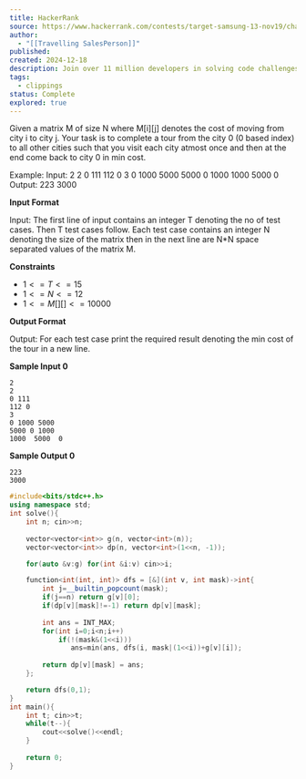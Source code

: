 ```yaml
---
title: HackerRank
source: https://www.hackerrank.com/contests/target-samsung-13-nov19/challenges/travelling-salesman-4/problem
author:
  - "[[Travelling SalesPerson]]"
published: 
created: 2024-12-18
description: Join over 11 million developers in solving code challenges on HackerRank, one of the best ways to prepare for programming interviews.
tags:
  - clippings
status: Complete
explored: true
---
```

Given a matrix M of size N where M[i][j] denotes the cost of moving from city i to city j. Your task is to complete a tour from the city 0 (0 based index) to all other cities such that you visit each city atmost once and then at the end come back to city 0 in min cost.

Example: Input: 2 2 0 111 112 0 3 0 1000 5000 5000 0 1000 1000 5000 0 Output: 223 3000

**Input Format**

Input: The first line of input contains an integer T denoting the no of test cases. Then T test cases follow. Each test case contains an integer N denoting the size of the matrix then in the next line are N*N space separated values of the matrix M.

**Constraints**
- $1<=T<=15$ 
- $1<=N<=12$ 
- $1<=M[][]<=10000$

**Output Format**

Output: For each test case print the required result denoting the min cost of the tour in a new line.

**Sample Input 0**

```
2
2
0 111
112 0
3
0 1000 5000
5000 0 1000
1000  5000  0
```

**Sample Output 0**

```
223
3000
```

```cpp
#include<bits/stdc++.h>
using namespace std;
int solve(){
    int n; cin>>n;
    
    vector<vector<int>> g(n, vector<int>(n));
    vector<vector<int>> dp(n, vector<int>(1<<n, -1));

    for(auto &v:g) for(int &i:v) cin>>i;

    function<int(int, int)> dfs = [&](int v, int mask)->int{
        int j=__builtin_popcount(mask);
        if(j==n) return g[v][0];
        if(dp[v][mask]!=-1) return dp[v][mask];
        
        int ans = INT_MAX;
        for(int i=0;i<n;i++)
            if(!(mask&(1<<i)))
               ans=min(ans, dfs(i, mask|(1<<i))+g[v][i]);
               
        return dp[v][mask] = ans;
    };

    return dfs(0,1);
}
int main(){
    int t; cin>>t;
    while(t--){
        cout<<solve()<<endl;
    }
    
    return 0;
}
```